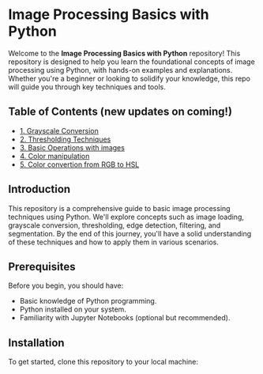 # Image Processing Basics with Python

Welcome to the **Image Processing Basics with Python** repository! This repository is designed to help you learn the foundational concepts of image processing using Python, with hands-on examples and explanations. Whether you're a beginner or looking to solidify your knowledge, this repo will guide you through key techniques and tools.

## Table of Contents (new updates on coming!)

  - [1. Grayscale Conversion](#1-grayscale-conversion)
  - [2. Thresholding Techniques](#2-thresholding-techniques)
  - [3. Basic Operations with images](#3-Operation-Images)
  - [4. Color manipulation](#3-Color-Manipulation)
  - [5. Color convertion from RGB to HSL](#3-Color-Convertion)


## Introduction

This repository is a comprehensive guide to basic image processing techniques using Python. We'll explore concepts such as image loading, grayscale conversion, thresholding, edge detection, filtering, and segmentation. By the end of this journey, you'll have a solid understanding of these techniques and how to apply them in various scenarios.

## Prerequisites

Before you begin, you should have:

- Basic knowledge of Python programming.
- Python installed on your system.
- Familiarity with Jupyter Notebooks (optional but recommended).

## Installation

To get started, clone this repository to your local machine:
